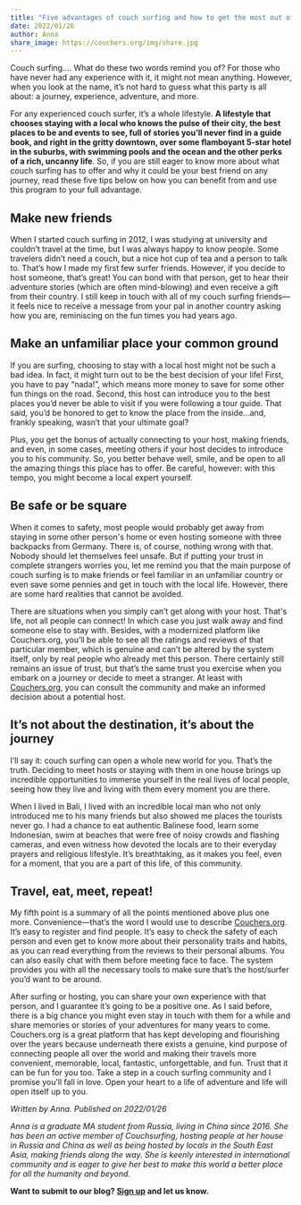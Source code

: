 ```yaml
---
title: "Five advantages of couch surfing and how to get the most out of it"
date: 2022/01/26
author: Anna
share_image: https://couchers.org/img/share.jpg
---
```


Couch surfing…. What do these two words remind you of? For those who have never had any experience with it, it might not mean anything. However, when you look at the name, it’s not hard to guess what this party is all about: a journey, experience, adventure, and more.

For any experienced couch surfer, it’s a whole lifestyle. **A lifestyle that chooses staying with a local who knows the pulse of their city, the best places to be and events to see, full of stories you’ll never find in a guide book, and right in the gritty downtown, over some flamboyant 5-star hotel in the suburbs, with swimming pools and the ocean and the other perks of a rich, uncanny life**. So, if you are still eager to know more about what couch surfing has to offer and why it could be your best friend on any journey, read these five tips below on how you can benefit from and use this program to your full advantage.


## Make new friends

When I started couch surfing in 2012, I was studying at university and couldn’t travel at the time, but I was always happy to know people. Some travelers didn’t need a couch, but a nice hot cup of tea and a person to talk to. That’s how I made my first few surfer friends. However, if you decide to host someone, that’s great! You can bond with that person, get to hear their adventure stories (which are often mind-blowing) and even receive a gift from their country. I still keep in touch with all of my couch surfing friends—it feels nice to receive a message from your pal in another country asking how you are, reminiscing on the fun times you had years ago.


## Make an unfamiliar place your common ground

If you are surfing, choosing to stay with a local host might not be such a bad idea. In fact, it might turn out to be the best decision of your life! First, you have to pay “nada!”, which means more money to save for some other fun things on the road. Second, this host can introduce you to the best places you’d never be able to visit if you were following a tour guide. That said, you’d be honored to get to know the place from the inside…and, frankly speaking, wasn’t that your ultimate goal?

Plus, you get the bonus of actually connecting to your host, making friends, and even, in some cases, meeting others if your host decides to introduce you to his community. So, you better behave well, smile, and be open to all the amazing things this place has to offer. Be careful, however: with this tempo, you might become a local expert yourself.


## Be safe or be square

When it comes to safety, most people would probably get away from staying in some other person's home or even hosting someone with three backpacks from Germany. There is, of course, nothing wrong with that. Nobody should let themselves feel unsafe. But if putting your trust in complete strangers worries you, let me remind you that the main purpose of couch surfing is to make friends or feel familiar in an unfamiliar country or even save some pennies and get in touch with the local life. However, there are some hard realities that cannot be avoided.

There are situations when you simply can’t get along with your host. That's life, not all people can connect! In which case you just walk away and find someone else to stay with. Besides, with a modernized platform like Couchers.org, you’ll be able to see all the ratings and reviews of that particular member, which is genuine and can’t be altered by the system itself, only by real people who already met this person. There certainly still remains an issue of trust, but that’s the same trust you exercise when you embark on a journey or decide to meet a stranger. At least with [Couchers.org](https://couchers.org), you can consult the community and make an informed decision about a potential host.


## It’s not about the destination, it’s about the journey

I’ll say it: couch surfing can open a whole new world for you. That’s the truth. Deciding to meet hosts or staying with them in one house brings up incredible opportunities to immerse yourself in the real lives of local people, seeing how they live and living with them every moment you are there.

When I lived in Bali, I lived with an incredible local man who not only introduced me to his many friends but also showed me places the tourists never go. I had a chance to eat authentic Balinese food, learn some Indonesian, swim at beaches that were free of noisy crowds and flashing cameras, and even witness how devoted the locals are to their everyday prayers and religious lifestyle. It’s breathtaking, as it makes you feel, even for a moment, that you are a part of this life, of this community.


## Travel, eat, meet, repeat!

My fifth point is a summary of all the points mentioned above plus one more. Convenience—that’s the word I would use to describe [Couchers.org](https://couchers.org). It’s easy to register and find people. It’s easy to check the safety of each person and even get to know more about their personality traits and habits, as you can read everything from the reviews to their personal albums. You can also easily chat with them before meeting face to face. The system provides you with all the necessary tools to make sure that’s the host/surfer you’d want to be around.

After surfing or hosting, you can share your own experience with that person, and I guarantee it’s going to be a positive one. As I said before, there is a big chance you might even stay in touch with them for a while and share memories or stories of your adventures for many years to come. Couchers.org is a great platform that has kept developing and flourishing over the years because underneath there exists a genuine, kind purpose of connecting people all over the world and making their travels more convenient, memorable, local, fantastic, unforgettable, and fun. Trust that it can be fun for you too. Take a step in a couch surfing community and I promise you’ll fall in love. Open your heart to a life of adventure and life will open itself up to you.


_Written by Anna. Published on 2022/01/26_

_Anna is a graduate MA student from Russia, living in China since 2016. She has been an active member of Couchsurfing, hosting people at her house in Russia and China as well as being hosted by locals in the South East Asia, making friends along the way. She is keenly interested in international community and is eager to give her best to make this world a better place for all the humanity and beyond._

**Want to submit to our blog? [Sign up](/volunteer) and let us know.**
